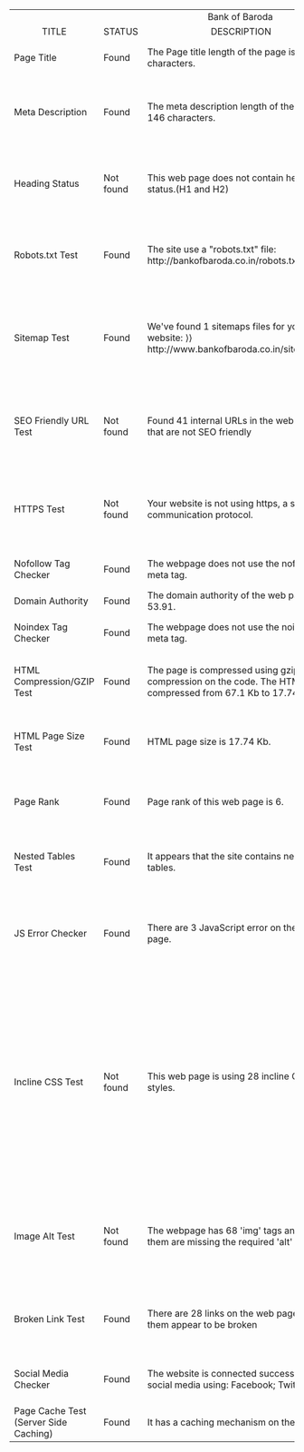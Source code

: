 <html>
<body>
<table>
<tr>
<td align="center" colspan="4">Bank of Baroda </td></tr>
<tr><td align="center">TITLE</td><td align="center">STATUS</td><td align="center">DESCRIPTION</td><td align="center">SUGGESTIONS</td></tr>
<tr><td>Page Title</td><td>Found</td><td> The Page title length of the page is 48 characters.</td><td> Most search engines will truncate Page title to 65 characters.</td></tr>
<tr><td>Meta Description</td><td>Found</td><td>The meta description length of the page is 146 characters.</td><td> Use keywords in your meta description tag and make sure that the meta description length does not exceed more than 150 characters.</td></tr>
<tr><td>Heading Status</td><td>Not found</td><td>This web page does not contain heading status.(H1 and H2)</td><td>H1 and H2 is an important factor influencing page ranking and there should be a relevant heading tag in the web page which can make it easy to search.</td></tr>
<tr><td>Robots.txt Test</td><td>Found</td><td>The site use a "robots.txt" file: http://bankofbaroda.co.in/robots.txt</td><td>A robots.txt file must be present as it gives instructions to web robots about the pages the website owner that doesn’t wish to be ‘crawled’.</td></tr>
<tr><td>Sitemap Test</td><td>Found</td><td>We've found 1 sitemaps files for your website:
⟩⟩ http://www.bankofbaroda.co.in/sitemap.xml</td><td>Having sitemap not only makes the navigation easy and better visibility by search engines.It also offer the opportunity to inform search engines immediately about any changes on your site.</td></tr>
<tr><td>SEO Friendly URL Test	</td><td>Not found</td><td>Found 41 internal URLs in the web page that are not SEO friendly</td><td>In this, uppercase alphabets and special characters(eg:- & ? %) are not supported by SEO but it only contains lowercase alphabets, numbers,slashes(/) and dash(-) only.</td></tr>
<tr><td>HTTPS Test</td><td>Not found</td><td>Your website is not using https, a secure communication protocol.</td><td>It is for sites that do not collect sensitive customer information, search engines suggest that switching to https is an increasingly good idea and may help improve rankings.</td></tr>
<tr><td>Nofollow Tag Checker	</td><td>Found</td><td>The webpage does not use the nofollow meta tag. </td><td>The web page that search engines will crawl all links from the webpage.</td></tr>
<tr><td>Domain Authority	</td><td>Found</td><td>The domain authority of the web page is 53.91.</td><td>It is good to have domain authority more than 20.</td></tr>
<tr><td>Noindex Tag Checker	</td><td>Found</td><td>The webpage does not use the noindex meta tag.</td> <td>The webpage will be read and indexed by search engines.</td></tr>
<tr><td>HTML Compression/GZIP Test</td><td>Found	</td><td>The page is compressed using gzip compression on the code. The HTML is compressed from 67.1 Kb to 17.74 Kb.</td><td>There has been 73% size saving whereas, this helps ensure a faster loading web page and improved user experience.</td></tr>
<tr><td>HTML Page Size Test	</td><td>Found</td><td> HTML page size is 17.74 Kb.</td><td> This page size is under the average web page size of 33 Kb whereas, this leads to a faster page loading time than average.</td></tr>
<tr><td>Page Rank</td><td>Found</td><td>Page rank of this web page is 6.</td><td>The page rank for this web page is good. The higher the page rank, it is more likely to appear at the top of the search engine result.</td></tr>
<tr><td>Nested Tables Test</td><td>Found</td><td>It appears that the site contains nested tables.</td><td>Nested tables can be slow to render in some browsers. So use a CSS layout to reduce both HTML size and page loading time.</td></tr>
<tr><td>JS Error Checker</td><td>Found</td><td>There are 3 JavaScript error on the web page.</td><td>First of all, locate the source of errors, then use JS plugins or other third party code, you must carefully read the documentation and Syntax errors (a typo or missing character) to fix</td></tr>
<tr><td>Incline CSS Test</td><td>Not found</td><td>This web page is using 28 incline CSS styles.</td><td>It is a good practice to move all the inline CSS rules into an external file in order to make your page "lighter" in weight and decrease the code to text ratio.<ul>
<li>First, check the HTML code of the page and identify all style attributes.</li>
<li>Then for each style attribute found must be properly moved to all declarations in the external CSS file and remove the style attribute.</li></ul></td></tr>
<tr><td>Image Alt Test</td><td>Not found</td><td>The webpage has 68 'img' tags and 38 of them are missing the required 'alt' attribute.</td><td>You must add an alt attribute to every img tag used into your webpage.
An image with an alternate text specified is inserted using the following HTML line:
<img src=image.png alt=text_to_describe_your_image></td></tr>
<tr><td>Broken Link Test</td><td>Found</td><td>There are 28 links on the web page - 1 of them appear to be broken</td><td>In order to pass this test you must identify within your page all the reported broken links and replace the content of the href attribute with a proper URL.</td></tr>
<tr><td>Social Media Checker</td><td>Found</td><td>The website is connected successfully with social media using: Facebook; Twitter;</td><td>Social Media Links may boost your search rank and profile ranks in search engine.</td></tr>
<tr><td>Page Cache Test (Server Side Caching)</td><td>Found</td><td>It has a caching mechanism on the website.</td><td> Caching helps speed page loading times as well as reduces server load.</td></tr>
</table>
</body>
</html>
